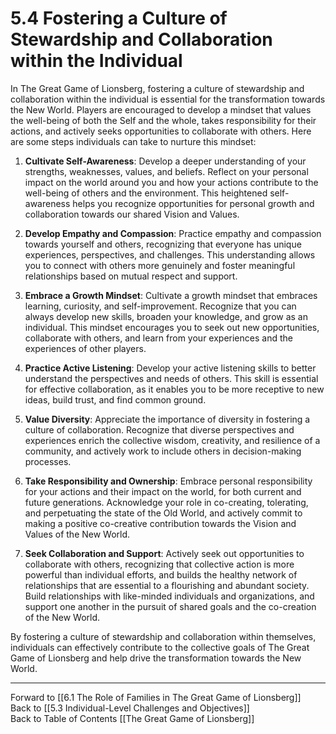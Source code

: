 # 5.4 Fostering a Culture of Stewardship and Collaboration within the Individual

In The Great Game of Lionsberg, fostering a culture of stewardship and collaboration within the individual is essential for the transformation towards the New World. Players are encouraged to develop a mindset that values the well-being of both the Self and the whole, takes responsibility for their actions, and actively seeks opportunities to collaborate with others. Here are some steps individuals can take to nurture this mindset:

1.  **Cultivate Self-Awareness**: Develop a deeper understanding of your strengths, weaknesses, values, and beliefs. Reflect on your personal impact on the world around you and how your actions contribute to the well-being of others and the environment. This heightened self-awareness helps you recognize opportunities for personal growth and collaboration towards our shared Vision and Values.
    
2.  **Develop Empathy and Compassion**: Practice empathy and compassion towards yourself and others, recognizing that everyone has unique experiences, perspectives, and challenges. This understanding allows you to connect with others more genuinely and foster meaningful relationships based on mutual respect and support.
    
3.  **Embrace a Growth Mindset**: Cultivate a growth mindset that embraces learning, curiosity, and self-improvement. Recognize that you can always develop new skills, broaden your knowledge, and grow as an individual. This mindset encourages you to seek out new opportunities, collaborate with others, and learn from your experiences and the experiences of other players.
    
4.  **Practice Active Listening**: Develop your active listening skills to better understand the perspectives and needs of others. This skill is essential for effective collaboration, as it enables you to be more receptive to new ideas, build trust, and find common ground.
    
5.  **Value Diversity**: Appreciate the importance of diversity in fostering a culture of collaboration. Recognize that diverse perspectives and experiences enrich the collective wisdom, creativity, and resilience of a community, and actively work to include others in decision-making processes.
    
6.  **Take Responsibility and Ownership**: Embrace personal responsibility for your actions and their impact on the world, for both current and future generations. Acknowledge your role in co-creating, tolerating, and perpetuating the state of the Old World,  and actively commit to making a positive co-creative contribution towards the Vision and Values of the New World. 
    
7.  **Seek Collaboration and Support**: Actively seek out opportunities to collaborate with others, recognizing that collective action is more powerful than individual efforts, and builds the healthy network of relationships that are essential to a flourishing and abundant society. Build relationships with like-minded individuals and organizations, and support one another in the pursuit of shared goals and the co-creation of the New World.
    

By fostering a culture of stewardship and collaboration within themselves, individuals can effectively contribute to the collective goals of The Great Game of Lionsberg and help drive the transformation towards the New World.

____

Forward to [[6.1 The Role of Families in The Great Game of Lionsberg]]    
Back to [[5.3 Individual-Level Challenges and Objectives]]  
Back to Table of Contents [[The Great Game of Lionsberg]]  